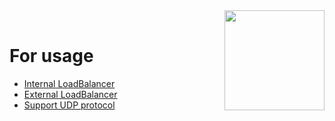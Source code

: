 <div style="float: right;"><img src="../../images/01.png" width="160px" /></div><br>


# For usage
- [Internal LoadBalancer](example/internal-loadbalancer.md)
- [External LoadBalancer](example/external-loadbalancer.md)
- [Support UDP protocol](example/upd-server.md)
